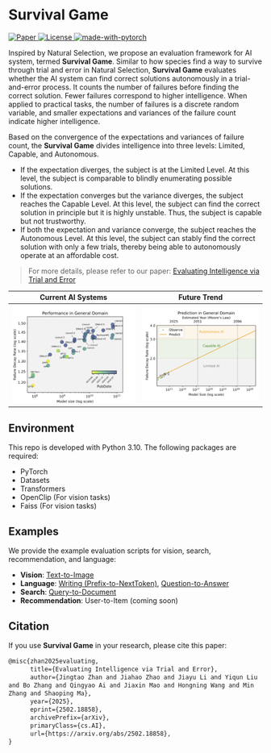 # Survival Game

<p align="left">
    <a href="https://arxiv.org/abs/2502.18858">
    <img alt="Paper" src="https://img.shields.io/badge/ArXiv-Paper-blueviolet">
    </a>
    <a href="https://github.com/jingtaozhan/IntelligenceTest/blob/main/LICENSE">
    <img alt="License" src="https://img.shields.io/badge/License-MIT-blue.svg">
    </a>
    <a>
    <a href="https://pytorch.org">
    <img alt="made-with-pytorch" src="https://img.shields.io/badge/Made%20with-Pytorch-red.svg">
    </a>
</p>

Inspired by Natural Selection, we propose an evaluation framework for AI system, termed **Survival Game**.  Similar to how species find a way to survive through trial and error in Natural Selection, **Survival Game** evaluates whether the AI system can find correct solutions autonomously in a trial-and-error process. It counts the number
of failures before finding the correct solution. Fewer failures correspond to higher intelligence. When applied to practical tasks, the number of failures is a discrete random variable, and smaller expectations and variances of the failure count indicate higher intelligence.

Based on the convergence of the expectations and variances of failure count, the **Survival Game** divides intelligence into three levels: Limited,
Capable, and Autonomous.

- If the expectation diverges, the subject is at the Limited Level. At this level, the subject is comparable to blindly enumerating possible solutions.
- If the expectation converges but the variance diverges, the subject reaches the Capable Level. At this level, the subject can find the correct solution in principle but it is highly unstable. Thus, the subject is capable but not trustworthy.
- If both the expectation and variance converge, the subject reaches the Autonomous Level. At this level, the subject can stably find the correct solution with only a few trials, thereby being able to autonomously operate at an affordable cost.

> For more details, please refer to our paper: [Evaluating Intelligence via Trial and Error](https://arxiv.org/abs/2502.18858)

Current AI Systems   |  Future Trend
:-------------------------:|:-------------------------:
<img src="./figures/perf.png" width="100%">  | <img src="./figures/pred.png" width="100%"> 

## Environment

This repo is developed with Python 3.10. The following packages are required:

- PyTorch
- Datasets
- Transformers
- OpenClip (For vision tasks)
- Faiss (For vision tasks)

## Examples

We provide the example evaluation scripts for vision, search, recommendation, and language:

- **Vision**: [Text-to-Image](./vision_text2image.ipynb)
- **Language**: [Writing (Prefix-to-NextToken)](./language_writing.ipynb), [Question-to-Answer](./language_qa.ipynb)
- **Search**: [Query-to-Document](./search_query2doc.ipynb)
- **Recommendation**: User-to-Item (coming soon)

## Citation

If you use **Survival Game** in your research, please cite this paper:

```
@misc{zhan2025evaluating,
      title={Evaluating Intelligence via Trial and Error}, 
      author={Jingtao Zhan and Jiahao Zhao and Jiayu Li and Yiqun Liu and Bo Zhang and Qingyao Ai and Jiaxin Mao and Hongning Wang and Min Zhang and Shaoping Ma},
      year={2025},
      eprint={2502.18858},
      archivePrefix={arXiv},
      primaryClass={cs.AI},
      url={https://arxiv.org/abs/2502.18858}, 
}
```

